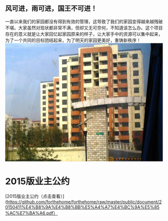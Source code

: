 ## 风可进，雨可进，国王不可进！
一直以来我们的家园都没有得到有效的管理，这导致了我们的家园变得越来越残破不堪。大家虽然对现状都非常不满，但却又无可奈何，不知道该怎么办。这个项目存在的意义就是让大家回忆起家园原来的样子，让大家手中的资源可以集中起来，为了一个共同的目标团结起来，为了明天的家园更美好，重铸新秩序！
![avatar](https://raw.githubusercontent.com/forthehome/forthehome/master/public/home.JPG)

# 2015版业主公约
[2015版业主公约（点击查看）](https://github.com/forthehome/forthehome/raw/master/public/document/20150411%E4%B8%9A%E4%B8%BB%E5%A4%A7%E4%BC%9A%E5%85%AC%E7%BA%A6.pdf）
